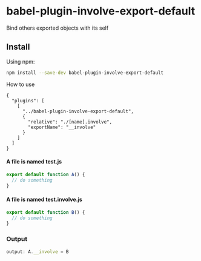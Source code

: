 # babel-plugin-involve-export-default

Bind others exported objects with its self

## Install

Using npm:

```sh
npm install --save-dev babel-plugin-involve-export-default
```

How to use

```
{
  "plugins": [
    [
      "../babel-plugin-involve-export-default",
      {
        "relative": "./[name].involve",
        "exportName": "__involve"
      }
    ]
  ]
}
```

#### A file is named test.js
```js
export default function A() {
  // do something
}
```

#### A file is named test.involve.js
```js
export default function B() {
  // do something
}
```

### Output
```js
output: A.__involve = B
```
